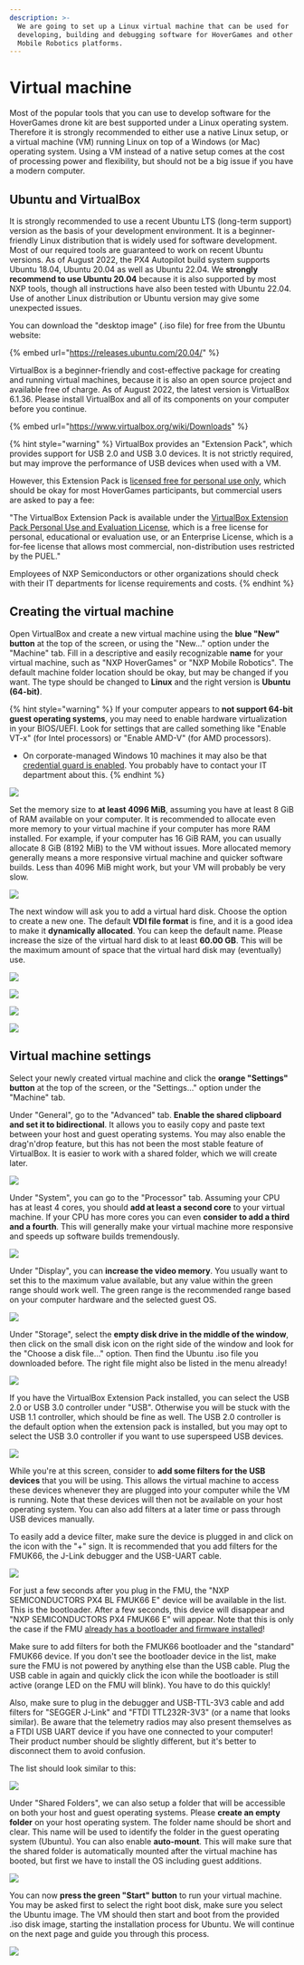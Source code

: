 ```yaml
---
description: >-
  We are going to set up a Linux virtual machine that can be used for
  developing, building and debugging software for HoverGames and other NXP
  Mobile Robotics platforms.
---
```


# Virtual machine

Most of the popular tools that you can use to develop software for the HoverGames drone kit are best supported under a Linux operating system. Therefore it is strongly recommended to either use a native Linux setup, or a virtual machine (VM) running Linux on top of a Windows (or Mac) operating system. Using a VM instead of a native setup comes at the cost of processing power and flexibility, but should not be a big issue if you have a modern computer.

## Ubuntu and VirtualBox

It is strongly recommended to use a recent Ubuntu LTS (long-term support) version as the basis of your development environment. It is a beginner-friendly Linux distribution that is widely used for software development. Most of our required tools are guaranteed to work on recent Ubuntu versions. As of August 2022, the PX4 Autopilot build system supports Ubuntu 18.04, Ubuntu 20.04 as well as Ubuntu 22.04. We **strongly recommend to use Ubuntu 20.04** because it is also supported by most NXP tools, though all instructions have also been tested with Ubuntu 22.04. Use of another Linux distribution or Ubuntu version may give some unexpected issues.

You can download the "desktop image" (.iso file) for free from the Ubuntu website:

{% embed url="https://releases.ubuntu.com/20.04/" %}

VirtualBox is a beginner-friendly and cost-effective package for creating and running virtual machines, because it is also an open source project and available free of charge. As of August 2022, the latest version is VirtualBox 6.1.36. Please install VirtualBox and all of its components on your computer before you continue. &#x20;

{% embed url="https://www.virtualbox.org/wiki/Downloads" %}

{% hint style="warning" %}
VirtualBox provides an "Extension Pack", which provides support for USB 2.0 and USB 3.0 devices. It is not strictly required, but may improve the performance of USB devices when used with a VM.

However, this Extension Pack is [licensed free for personal use only](https://www.virtualbox.org/wiki/Licensing\_FAQ), which should be okay for most HoverGames participants, but commercial users are asked to pay a fee:

"The VirtualBox Extension Pack is available under the [VirtualBox Extension Pack Personal Use and Evaluation License](https://www.virtualbox.org/wiki/VirtualBox\_PUEL), which is a free license for personal, educational or evaluation use, or an Enterprise License, which is a for-fee license that allows most commercial, non-distribution uses restricted by the PUEL."

Employees of NXP Semiconductors or other organizations should check with their IT departments for license requirements and costs.
{% endhint %}

## Creating the virtual machine

Open VirtualBox and create a new virtual machine using the **blue "New" button** at the top of the screen, or using the "New..." option under the "Machine" tab. Fill in a descriptive and easily recognizable **name** for your virtual machine, such as "NXP HoverGames" or "NXP Mobile Robotics". The default machine folder location should be okay, but may be changed if you want. The type should be changed to **Linux** and the right version is **Ubuntu (64-bit)**.

{% hint style="warning" %}
If your computer appears to **not support 64-bit** **guest operating systems**, you may need to enable hardware virtualization in your BIOS/UEFI. Look for settings that are called something like "Enable VT-x" (for Intel processors) or "Enable AMD-V" (for AMD processors).

* On corporate-managed Windows 10 machines it may also be that [credential guard is enabled](https://support.microsoft.com/en-us/help/3204980/virtualization-applications-do-not-work-together-with-hyper-v-device-g). You probably have to contact your IT department about this.
{% endhint %}

![](../../.gitbook/assets/createvirtualmachine.png)

Set the memory size to **at least 4096 MiB**, assuming you have at least 8 GiB of RAM available on your computer. It is recommended to allocate even more memory to your virtual machine if your computer has more RAM installed. For example, if your computer has 16 GiB RAM, you can usually allocate 8 GiB (8192 MiB) to the VM without issues. More allocated memory generally means a more responsive virtual machine and quicker software builds. Less than 4096 MiB might work, but your VM will probably be very slow.

![](../../.gitbook/assets/hg\_vm2.png)

The next window will ask you to add a virtual hard disk. Choose the option to create a new one. The default **VDI file format** is fine, and it is a good idea to make it **dynamically allocated**. You can keep the default name. Please increase the size of the virtual hard disk to at least **60.00 GB**. This will be the maximum amount of space that the virtual hard disk may (eventually) use.

![](../../.gitbook/assets/hg\_vm3.png)

![](../../.gitbook/assets/hg\_vm4.png)

![](../../.gitbook/assets/hg\_vm5.png)

![](../../.gitbook/assets/hg\_vm6.png)

## Virtual machine settings

Select your newly created virtual machine and click the **orange "Settings" button** at the top of the screen, or the "Settings..." option under the "Machine" tab.

Under "General", go to the "Advanced" tab. **Enable the shared clipboard and set it to bidirectional**. It allows you to easily copy and paste text between your host and guest operating systems. You may also enable the drag'n'drop feature, but this has not been the most stable feature of VirtualBox. It is easier to work with a shared folder, which we will create later.

![](../../.gitbook/assets/hg\_vm7.png)

Under "System", you can go to the "Processor" tab. Assuming your CPU has at least 4 cores, you should **add at least a second core** to your virtual machine. If your CPU has more cores you can even **consider to add a third and a fourth**. This will generally make your virtual machine more responsive and speeds up software builds tremendously.

![](../../.gitbook/assets/hg\_vm8.png)

Under "Display", you can **increase the video memory**. You usually want to set this to the maximum value available, but any value within the green range should work well. The green range is the recommended range based on your computer hardware and the selected guest OS.

![](../../.gitbook/assets/hg\_vm9.png)

Under "Storage", select the **empty disk drive in the middle of the window**, then click on the small disk icon on the right side of the window and look for the "Choose a disk file..." option. Then find the Ubuntu .iso file you downloaded before. The right file might also be listed in the menu already!

![](../../.gitbook/assets/hg\_vm10.png)

If you have the VirtualBox Extension Pack installed, you can select the USB 2.0 or USB 3.0 controller under "USB". Otherwise you will be stuck with the USB 1.1 controller, which should be fine as well. The USB 2.0 controller is the default option when the extension pack is installed, but you may opt to select the USB 3.0 controller if you want to use superspeed USB devices.

![](../../.gitbook/assets/hg\_vm11.png)

While you're at this screen, consider to **add some filters for the USB devices** that you will be using. This allows the virtual machine to access these devices whenever they are plugged into your computer while the VM is running. Note that these devices will then not be available on your host operating system. You can also add filters at a later time or pass through USB devices manually.

To easily add a device filter, make sure the device is plugged in and click on the icon with the "+" sign. It is recommended that you add filters for the FMUK66, the J-Link debugger and the USB-UART cable.

![](../../.gitbook/assets/hg\_vm12.png)

For just a few seconds after you plug in the FMU, the "NXP SEMICONDUCTORS PX4 BL FMUK66 E" device will be available in the list. This is the bootloader. After a few seconds, this device will disappear and "NXP SEMICONDUCTORS PX4 FMUK66 E" will appear. Note that this is only the case if the FMU [already has a bootloader and firmware installed](../../userguide/programming.md)!&#x20;

Make sure to add filters for both the FMUK66 bootloader and the "standard" FMUK66 device. If you don't see the bootloader device in the list, make sure the FMU is not powered by anything else than the USB cable. Plug the USB cable in again and quickly click the icon while the bootloader is still active (orange LED on the FMU will blink). You have to do this quickly!

Also, make sure to plug in the debugger and USB-TTL-3V3 cable and add filters for "SEGGER J-Link" and "FTDI TTL232R-3V3" (or a name that looks similar). Be aware that the telemetry radios may also present themselves as a FTDI USB UART device if you have one connected to your computer! Their product number should be slightly different, but it's better to disconnect them to avoid confusion.

The list should look similar to this:

![](../../.gitbook/assets/hg\_vm13.png)

Under "Shared Folders", we can also setup a folder that will be accessible on both your host and guest operating systems. Please **create an empty folder** on your host operating system. The folder name should be short and clear. This name will be used to identify the folder in the guest operating system (Ubuntu). You can also enable **auto-mount**. This will make sure that the shared folder is automatically mounted after the virtual machine has booted, but first we have to install the OS including guest additions.&#x20;

![](../../.gitbook/assets/hg\_vm14.png)

You can now **press the green "Start" button** to run your virtual machine. You may be asked first to select the right boot disk, make sure you select the Ubuntu image. The VM should then start and boot from the provided .iso disk image, starting the installation process for Ubuntu. We will continue on the next page and guide you through this process.

![](../../.gitbook/assets/hg\_vm15.png)
